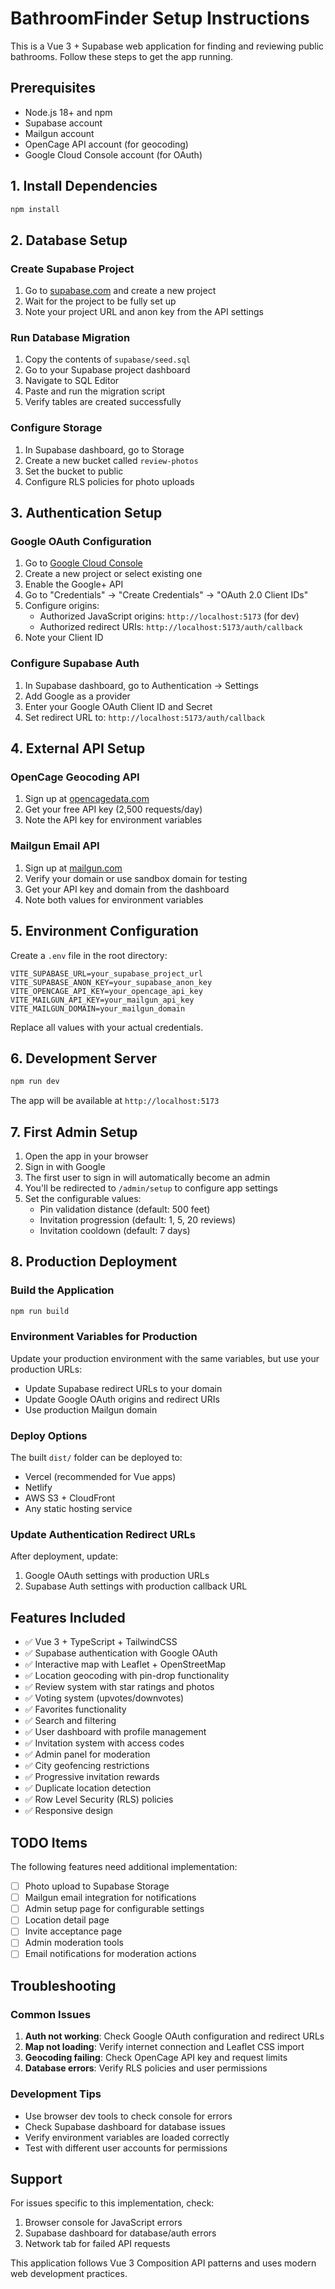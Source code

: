 # BathroomFinder Setup Instructions

This is a Vue 3 + Supabase web application for finding and reviewing public bathrooms. Follow these steps to get the app running.

## Prerequisites

- Node.js 18+ and npm
- Supabase account
- Mailgun account
- OpenCage API account (for geocoding)
- Google Cloud Console account (for OAuth)

## 1. Install Dependencies

```bash
npm install
```

## 2. Database Setup

### Create Supabase Project

1. Go to [supabase.com](https://supabase.com) and create a new project
2. Wait for the project to be fully set up
3. Note your project URL and anon key from the API settings

### Run Database Migration

1. Copy the contents of `supabase/seed.sql`
2. Go to your Supabase project dashboard
3. Navigate to SQL Editor
4. Paste and run the migration script
5. Verify tables are created successfully

### Configure Storage

1. In Supabase dashboard, go to Storage
2. Create a new bucket called `review-photos`
3. Set the bucket to public
4. Configure RLS policies for photo uploads

## 3. Authentication Setup

### Google OAuth Configuration

1. Go to [Google Cloud Console](https://console.cloud.google.com)
2. Create a new project or select existing one
3. Enable the Google+ API
4. Go to "Credentials" → "Create Credentials" → "OAuth 2.0 Client IDs"
5. Configure origins:
   - Authorized JavaScript origins: `http://localhost:5173` (for dev)
   - Authorized redirect URIs: `http://localhost:5173/auth/callback`
6. Note your Client ID

### Configure Supabase Auth

1. In Supabase dashboard, go to Authentication → Settings
2. Add Google as a provider
3. Enter your Google OAuth Client ID and Secret
4. Set redirect URL to: `http://localhost:5173/auth/callback`

## 4. External API Setup

### OpenCage Geocoding API

1. Sign up at [opencagedata.com](https://opencagedata.com)
2. Get your free API key (2,500 requests/day)
3. Note the API key for environment variables

### Mailgun Email API

1. Sign up at [mailgun.com](https://mailgun.com)
2. Verify your domain or use sandbox domain for testing
3. Get your API key and domain from the dashboard
4. Note both values for environment variables

## 5. Environment Configuration

Create a `.env` file in the root directory:

```env
VITE_SUPABASE_URL=your_supabase_project_url
VITE_SUPABASE_ANON_KEY=your_supabase_anon_key
VITE_OPENCAGE_API_KEY=your_opencage_api_key
VITE_MAILGUN_API_KEY=your_mailgun_api_key
VITE_MAILGUN_DOMAIN=your_mailgun_domain
```

Replace all values with your actual credentials.

## 6. Development Server

```bash
npm run dev
```

The app will be available at `http://localhost:5173`

## 7. First Admin Setup

1. Open the app in your browser
2. Sign in with Google
3. The first user to sign in will automatically become an admin
4. You'll be redirected to `/admin/setup` to configure app settings
5. Set the configurable values:
   - Pin validation distance (default: 500 feet)
   - Invitation progression (default: 1, 5, 20 reviews)
   - Invitation cooldown (default: 7 days)

## 8. Production Deployment

### Build the Application

```bash
npm run build
```

### Environment Variables for Production

Update your production environment with the same variables, but use your production URLs:

- Update Supabase redirect URLs to your domain
- Update Google OAuth origins and redirect URIs
- Use production Mailgun domain

### Deploy Options

The built `dist/` folder can be deployed to:
- Vercel (recommended for Vue apps)
- Netlify
- AWS S3 + CloudFront
- Any static hosting service

### Update Authentication Redirect URLs

After deployment, update:
1. Google OAuth settings with production URLs
2. Supabase Auth settings with production callback URL

## Features Included

- ✅ Vue 3 + TypeScript + TailwindCSS
- ✅ Supabase authentication with Google OAuth
- ✅ Interactive map with Leaflet + OpenStreetMap
- ✅ Location geocoding with pin-drop functionality
- ✅ Review system with star ratings and photos
- ✅ Voting system (upvotes/downvotes)
- ✅ Favorites functionality
- ✅ Search and filtering
- ✅ User dashboard with profile management
- ✅ Invitation system with access codes
- ✅ Admin panel for moderation
- ✅ City geofencing restrictions
- ✅ Progressive invitation rewards
- ✅ Duplicate location detection
- ✅ Row Level Security (RLS) policies
- ✅ Responsive design

## TODO Items

The following features need additional implementation:

- [ ] Photo upload to Supabase Storage
- [ ] Mailgun email integration for notifications
- [ ] Admin setup page for configurable settings
- [ ] Location detail page
- [ ] Invite acceptance page
- [ ] Admin moderation tools
- [ ] Email notifications for moderation actions

## Troubleshooting

### Common Issues

1. **Auth not working**: Check Google OAuth configuration and redirect URLs
2. **Map not loading**: Verify internet connection and Leaflet CSS import
3. **Geocoding failing**: Check OpenCage API key and request limits
4. **Database errors**: Verify RLS policies and user permissions

### Development Tips

- Use browser dev tools to check console for errors
- Check Supabase dashboard for database issues
- Verify environment variables are loaded correctly
- Test with different user accounts for permissions

## Support

For issues specific to this implementation, check:
1. Browser console for JavaScript errors
2. Supabase dashboard for database/auth errors
3. Network tab for failed API requests

This application follows Vue 3 Composition API patterns and uses modern web development practices.